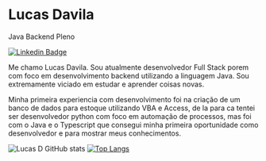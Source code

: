 # Lucas Davila

Java Backend Pleno

[![Linkedin Badge](https://img.shields.io/badge/-Lucas%20Davila-986DFF?style=flat-square&logo=Linkedin&logoColor=white&link=https://www.linkeding.com/in/lucasdaviladev)](https://www.linkedin.com/in/lucasdaviladev/)

Me chamo Lucas Davila. Sou atualmente desenvolvedor Full Stack porem com foco em desenvolvimento backend utilizando a linguagem Java. Sou extremamente viciado em estudar e aprender coisas novas.

Minha primeira experiencia com desenvolvimento foi na criação de um banco de dados para estoque utilizando VBA e Access, de la para ca tentei ser desenvolvedor python com foco em automação de processos,
mas foi com o Java e o Typescript que consegui minha primeira oportunidade como desenvolvedor e para mostrar meus conhecimentos.

![Lucas D GitHub stats](https://github-readme-stats.vercel.app/api?username=Durukar&show_icons=true&theme=radical)    [![Top Langs](https://github-readme-stats.vercel.app/api/top-langs/?username=Durukar&theme=radical&layout=compact)](https://github.com/Durukar/github-readme-stats) 
